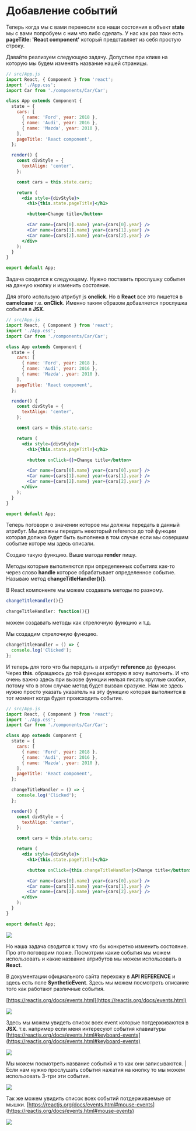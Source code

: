 # Добавление событий

Теперь когда мы с вами перенесли все наши состояния в объект **state** мы с вами попробуем с ним что либо сделать. У нас как раз таки есть **pageTitle: 'React component'** который представляет из себя простую строку.

Давайте реализуем следующую задачу. Допустим при клике на которую мы будем изменять название нашей страницы.

```jsx
// src/App.js
import React, { Component } from 'react';
import './App.css';
import Car from './components/Car/Car';

class App extends Component {
  state = {
    cars: [
      { name: 'Ford', year: 2018 },
      { name: 'Audi', year: 2016 },
      { name: 'Mazda', year: 2010 },
    ],
    pageTitle: 'React component',
  };

  render() {
    const divStyle = {
      textAlign: 'center',
    };

    const cars = this.state.cars;

    return (
      <div style={divStyle}>
        <h1>{this.state.pageTitle}</h1>

        <button>Change title</button>

        <Car name={cars[0].name} year={cars[0].year} />
        <Car name={cars[1].name} year={cars[1].year} />
        <Car name={cars[2].name} year={cars[2].year} />
      </div>
    );
  }
}

export default App;
```

Задача сводится к следующему. Нужно поставить прослушку события на данную кнопку и изменить состояние.

Для этого использую атрибут js **onclick**. Но в **React** все это пишется в **camelcase** т.е. **onClick**. Именно таким образом добавляется прослушка события в **JSX**.

```jsx
// src/App.js
import React, { Component } from 'react';
import './App.css';
import Car from './components/Car/Car';

class App extends Component {
  state = {
    cars: [
      { name: 'Ford', year: 2018 },
      { name: 'Audi', year: 2016 },
      { name: 'Mazda', year: 2010 },
    ],
    pageTitle: 'React component',
  };

  render() {
    const divStyle = {
      textAlign: 'center',
    };

    const cars = this.state.cars;

    return (
      <div style={divStyle}>
        <h1>{this.state.pageTitle}</h1>

        <button onClick={}>Change title</button>

        <Car name={cars[0].name} year={cars[0].year} />
        <Car name={cars[1].name} year={cars[1].year} />
        <Car name={cars[2].name} year={cars[2].year} />
      </div>
    );
  }
}

export default App;
```

Теперь поговори о значении которое мы должны передать в данный атрибут. Мы должны передать некоторый reference до той функции которая должна будет быть выполнена в том случае если мы совершим событие которе мы здесь описали.

Создаю такую функцию. Выше матода **render** пишу.

Методы которые выполняются при определенных событиях как-то через слово **handle** которое обрабатывает определенное событие. Называю метод **changeTitleHandler(){}**.

В React компоненте мы можем создавать методы по разному.

```jsx
changeTitleHandler(){}
```

```jsx
changeTitleHandler: function(){}
```

можем создавать методы как стрелочную функцию и т.д.

Мы создадим стрелочную функцию.

```js
changeTitleHandler = () => {
  console.log('Clicked');
};
```

И теперь для того что бы передать в атрибут **reference** до функции. Через **this**. обращаюсь до той функции которую я хочу выполнить.
И что очень важно здесь при вызове функции нельзя писать круглые скобки, потому что в этом случае метод будет вызван сразуже. Нам же здесь нужно просто указать указатель на эту функцию которая выполнится в тот момент когда будет происходить событие.

```jsx
// src/App.js
import React, { Component } from 'react';
import './App.css';
import Car from './components/Car/Car';

class App extends Component {
  state = {
    cars: [
      { name: 'Ford', year: 2018 },
      { name: 'Audi', year: 2016 },
      { name: 'Mazda', year: 2010 },
    ],
    pageTitle: 'React component',
  };

  changeTitleHandler = () => {
    console.log('Clicked');
  };

  render() {
    const divStyle = {
      textAlign: 'center',
    };

    const cars = this.state.cars;

    return (
      <div style={divStyle}>
        <h1>{this.state.pageTitle}</h1>

        <button onClick={this.changeTitleHandler}>Change title</button>

        <Car name={cars[0].name} year={cars[0].year} />
        <Car name={cars[1].name} year={cars[1].year} />
        <Car name={cars[2].name} year={cars[2].year} />
      </div>
    );
  }
}

export default App;
```

![](./img/005.png)

Но наша задача сводится к тому что бы конкретно изменить состояние. Про это поговорим позже.
Посмотрим какие события мы можем использовать и какие название атрибутов мы можем использовать в **React**.

В документации официального сайта перехожу в **API REFERENCE** и здесь есть поле **SyntheticEvent**. Здесь мы можем посмотреть описание того как работают различные события.

[https://reactjs.org/docs/events.html](https://reactjs.org/docs/events.html)

![](../img/006.png)

Здесь мы можем увидеть список всех event которые потдерживаются в **JSX**. т.е. например если меня интересуют события клавиатуры [https://reactjs.org/docs/events.html#keyboard-events](https://reactjs.org/docs/events.html#keyboard-events)

![](./img/007.png)

Мы можем посмотреть название событий и то как они записываются. |Если нам нужно прослушать события нажатия на кнопку то мы можем использовать 3-три эти события.

![](./img/008.png)

Так же можем увидить список всех событий потдерживаемые от мышки. [https://reactjs.org/docs/events.html#mouse-events](https://reactjs.org/docs/events.html#mouse-events)

![](./img/009.png)
